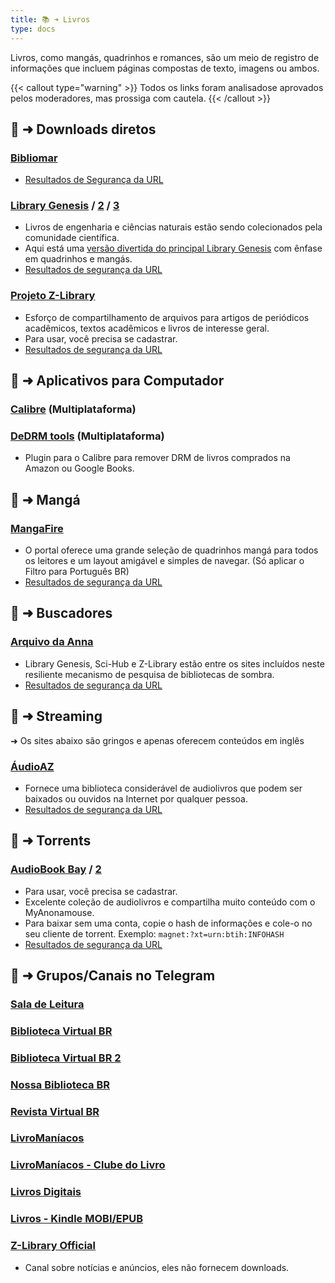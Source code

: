 ```yaml
---
title: 📚 ➜ Livros
type: docs
---
```

Livros, como mangás, quadrinhos e romances, são um meio de registro de informações que incluem páginas compostas de texto, imagens ou ambos.

{{< callout type="warning" >}}
Todos os links foram analisados ​​e aprovados pelos moderadores, mas prossiga com cautela.
{{< /callout >}}

## 📑 ➜ Downloads diretos

### [Bibliomar](https://bibliomar.com/search)
- [Resultados de Segurança da URL](https://www.urlvoid.com/scan/bibliomar.com/)

### [Library Genesis](https://libgen.is/) / [2](https://libgen.rs/) / [3](https://libgen.st/)
- Livros de engenharia e ciências naturais estão sendo colecionados pela comunidade científica.
- Aqui está uma [versão divertida do principal Library Genesis](https://libgen.fun/) com ênfase em quadrinhos e mangás.
- [Resultados de segurança da URL](https://www.urlvoid.com/scan/libgen.is/)

### [Projeto Z-Library](https://singlelogin.re/)
- Esforço de compartilhamento de arquivos para artigos de periódicos acadêmicos, textos acadêmicos e livros de interesse geral.
- Para usar, você precisa se cadastrar.
- [Resultados de segurança da URL](https://www.urlvoid.com/scan/singlelogin.re/)

## 📑 ➜ Aplicativos para Computador

### [Calibre](https://github.com/kovidgoyal/calibre) (Multiplataforma)

### [DeDRM tools](https://github.com/apprenticeharper/DeDRM_tools) (Multiplataforma)
- Plugin para o Calibre para remover DRM de livros comprados na Amazon ou Google Books.

## 📑 ➜ Mangá

### [MangaFire](https://mangafire.to/)
- O portal oferece uma grande seleção de quadrinhos mangá para todos os leitores e um layout amigável e simples de navegar. (Só aplicar o Filtro para Português BR)
- [Resultados de segurança da URL](https://www.urlvoid.com/scan/mangafire.to/)

## 📑 ➜ Buscadores

### [Arquivo da Anna](https://pt.annas-archive.org/)
- Library Genesis, Sci-Hub e Z-Library estão entre os sites incluídos neste resiliente mecanismo de pesquisa de bibliotecas de sombra.
- [Resultados de segurança da URL](https://www.urlvoid.com/scan/annas-archive.org/)

## 📑 ➜ Streaming

➜ Os sites abaixo são gringos e apenas oferecem conteúdos em inglês

### [ÁudioAZ](https://audioaz.com/)
- Fornece uma biblioteca considerável de audiolivros que podem ser baixados ou ouvidos na Internet por qualquer pessoa.
- [Resultados de segurança da URL](https://www.urlvoid.com/scan/audioaz.com/)

## 🧲 ➜ Torrents

### [AudioBook Bay](https://audiobookbay.li/) / [2](https://audiobookbay.se/)
- Para usar, você precisa se cadastrar.
- Excelente coleção de audiolivros e compartilha muito conteúdo com o MyAnonamouse.
- Para baixar sem uma conta, copie o hash de informações e cole-o no seu cliente de torrent. Exemplo: `magnet:?xt=urn:btih:INFOHASH`
- [Resultados de segurança da URL](https://www.urlvoid.com/scan/audiobookbay.li/)

## 📣 ➜ Grupos/Canais no Telegram

### [Sala de Leitura](https://t.me/saladeleitura)

### [Biblioteca Virtual BR](https://t.me/BIBLIOTECAVIRTUALBR)

### [Biblioteca Virtual BR 2](https://t.me/BIBLIOTECAVIRTUALBR2)

### [Nossa Biblioteca BR](https://t.me/NOSSABIBLIOTECABR )

### [Revista Virtual BR](https://t.me/REVISTAVIRTUALBR)

### [LivroManíacos](https://t.me/livromaniacos)

### [LivroManíacos - Clube do Livro](https://t.me/livroscultura)

### [Livros Digitais](https://t.me/LivrosEmPdf)

### [Livros - Kindle MOBI/EPUB](https://t.me/pedelivroskindle)

### [Z-Library Official](https://t.me/zlibrary_official)
- Canal sobre notícias e anúncios, eles não fornecem downloads.
